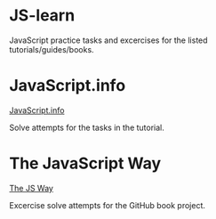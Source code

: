 # JS-learn
JavaScript practice tasks and excercises for the listed tutorials/guides/books.

# JavaScript.info
[JavaScript.info](https://github.com/javascript-tutorial/en.javascript.info)

Solve attempts for the tasks in  the tutorial.

# The JavaScript Way
[The JS Way](https://github.com/thejsway/thejsway)

Excercise solve attempts for the GitHub book project.
